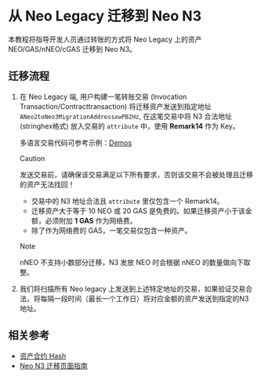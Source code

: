 # 从 Neo Legacy 迁移到 Neo N3

本教程将指导开发人员通过转账的方式将 Neo Legacy 上的资产 NEO/GAS/nNEO/cGAS 迁移到 Neo N3。

## 迁移流程

1. 在 Neo Legacy 端, 用户构建一笔转账交易 (Invocation Transaction/Contracttransaction) 将迁移资产发送到指定地址 `ANeo2toNeo3MigrationAddressxwPB2Hz`, 在这笔交易中将 N3 合法地址 (stringhex格式) 放入交易的 `attribute` 中，使用 **Remark14** 作为 Key。

   多语言交易代码可参考示例：[Demos](https://github.com/neo-ngd/sdkDemo)

   > [!Caution]
   >
   > 发送交易前，请确保该交易满足以下所有要求，否则该交易不会被处理且迁移的资产无法找回！
   >
   > - 交易中的 N3 地址合法且 `attribute` 里仅包含一个 Remark14。
   > - 迁移资产大于等于 10 NEO 或 20 GAS 是免费的。如果迁移资产小于该金额，必须附加 **1 GAS** 作为网络费。 
   > - 除了作为网络费的 GAS，一笔交易仅包含一种资产。

   > [!Note]
   >
   > nNEO 不支持小数部分迁移，N3 发放 NEO 时会根据 nNEO 的数量做向下取整。

2. 我们将扫描所有 Neo legacy 上发送到上述特定地址的交易，如果验证交易合法，将每隔一段时间（最长一个工作日）将对应金额的资产发送到指定的N3 地址。

## 相关参考

- [资产合约 Hash](https://github.com/neo-ngd/sdkDemo/blob/master/contracthash.md)
- [Neo N3 迁移页面指南](migration-guide.md)
